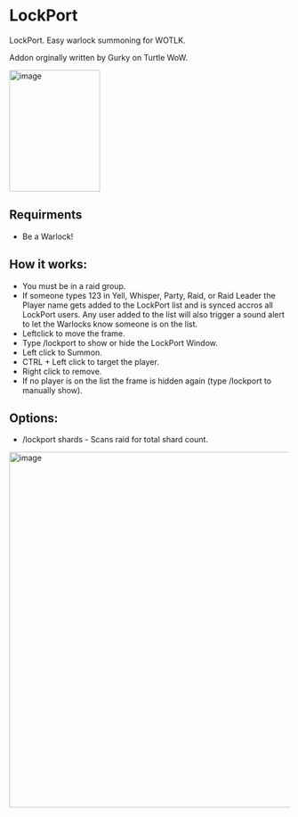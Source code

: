 # LockPort

LockPort. Easy warlock summoning for WOTLK.

Addon orginally written by Gurky on Turtle WoW.

<img width="163" height="218" alt="image" src="https://github.com/user-attachments/assets/73c918b5-fbfd-43b0-94eb-0441fc9472f5" />


## Requirments

- Be a Warlock!

## How it works:

- You must be in a raid group.
- If someone types 123 in Yell, Whisper, Party, Raid, or Raid Leader the Player name gets added to the LockPort list and is synced accros all LockPort users. Any user added to the list will also trigger a sound alert to let the Warlocks know someone is on the list. 
- Leftclick to move the frame.
- Type /lockport to show or hide the LockPort Window.  
- Left click to Summon.
- CTRL + Left click to target the player.
- Right click to remove.
- If no player is on the list the frame is hidden again (type /lockport to manually show).

## Options:
- /lockport shards - Scans raid for total shard count.

<img width="771" height="638" alt="image" src="https://github.com/user-attachments/assets/75a6fdb1-1f34-4e8a-92ca-f0e789b5566e" />
